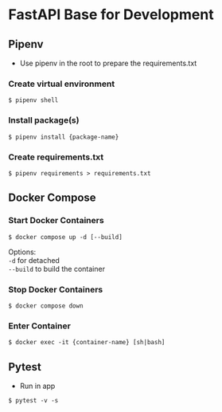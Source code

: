 # FastAPI Base for Development

## Pipenv

* Use pipenv in the root to prepare the requirements.txt

### Create virtual environment
``$ pipenv shell``

### Install package(s)
``$ pipenv install {package-name}``

### Create requirements.txt
``$ pipenv requirements > requirements.txt``

## Docker Compose

### Start Docker Containers
``$ docker compose up -d [--build]``

Options:<br>
``-d``          for detached<br>
``--build``     to build the container

### Stop Docker Containers
``$ docker compose down``

### Enter Container
``$ docker exec -it {container-name} [sh|bash]``

## Pytest

* Run in app

``$ pytest -v -s``
